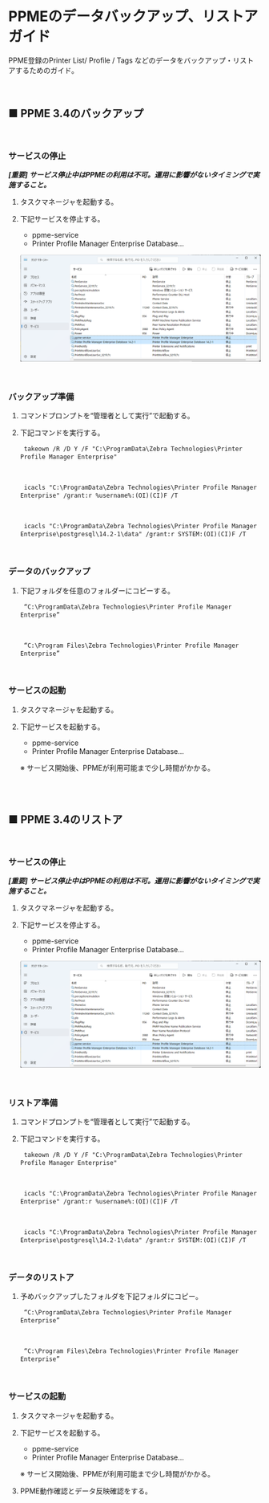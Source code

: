 # PPMEのデータバックアップ、リストアガイド

PPME登録のPrinter List/ Profile / Tags などのデータをバックアップ・リストアするためのガイド。

</br>


## ■ PPME 3.4のバックアップ

</br>

###  サービスの停止

***[重要] サービス停止中はPPMEの利用は不可。運用に影響がないタイミングで実施すること。***

1. タスクマネージャを起動する。
1. 下記サービスを停止する。

    - ppme-service
    - Printer Profile Manager Enterprise Database...

    ![service01](image-9.png)

</br>

###  バックアップ準備

1. コマンドプロンプトを“管理者として実行”で起動する。

1. 下記コマンドを実行する。

        takeown /R /D Y /F "C:\ProgramData\Zebra Technologies\Printer Profile Manager Enterprise"

    </br>

        icacls "C:\ProgramData\Zebra Technologies\Printer Profile Manager Enterprise" /grant:r %username%:(OI)(CI)F /T

    </br>

        icacls "C:\ProgramData\Zebra Technologies\Printer Profile Manager Enterprise\postgresql\14.2-1\data" /grant:r SYSTEM:(OI)(CI)F /T

</br>

###  データのバックアップ

1. 下記フォルダを任意のフォルダーにコピーする。

        “C:\ProgramData\Zebra Technologies\Printer Profile Manager Enterprise”

    </br>

        “C:\Program Files\Zebra Technologies\Printer Profile Manager Enterprise”

</br>

###  サービスの起動

1. タスクマネージャを起動する。
1. 下記サービスを起動する。

    - ppme-service
    - Printer Profile Manager Enterprise Database...

    ※ サービス開始後、PPMEが利用可能まで少し時間がかかる。

</br></br>



## ■ PPME 3.4のリストア

</br>

###  サービスの停止

***[重要] サービス停止中はPPMEの利用は不可。運用に影響がないタイミングで実施すること。***

1. タスクマネージャを起動する。
1. 下記サービスを停止する。

    - ppme-service
    - Printer Profile Manager Enterprise Database...

    ![service01](image-9.png)

</br>

###  リストア準備

1. コマンドプロンプトを“管理者として実行”で起動する。

1. 下記コマンドを実行する。

        takeown /R /D Y /F "C:\ProgramData\Zebra Technologies\Printer Profile Manager Enterprise"

    </br>

        icacls "C:\ProgramData\Zebra Technologies\Printer Profile Manager Enterprise" /grant:r %username%:(OI)(CI)F /T

    </br>

        icacls "C:\ProgramData\Zebra Technologies\Printer Profile Manager Enterprise\postgresql\14.2-1\data" /grant:r SYSTEM:(OI)(CI)F /T


</br>

###  データのリストア

1. 予めバックアップしたフォルダを下記フォルダにコピー。

        “C:\ProgramData\Zebra Technologies\Printer Profile Manager Enterprise”

    </br>

        “C:\Program Files\Zebra Technologies\Printer Profile Manager Enterprise”

</br>

###  サービスの起動

1. タスクマネージャを起動する。
1. 下記サービスを起動する。

    - ppme-service
    - Printer Profile Manager Enterprise Database...

    ※ サービス開始後、PPMEが利用可能まで少し時間がかかる。

1. PPME動作確認とデータ反映確認をする。


